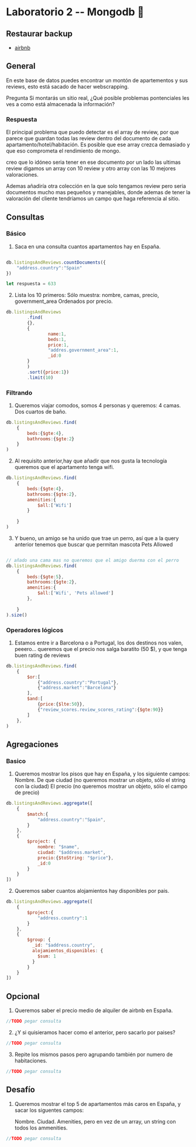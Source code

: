 # Laboratorio 2 -- Mongodb 🍃

## Restaurar backup
  - [airbnb](https://drive.google.com/drive/folders/1gAtZZdrBKiKioJSZwnShXskaKk6H_gCJ?usp=sharing)

## General

En este base de datos puedes encontrar un montón de apartementos y sus reviews, esto está sacado de hacer webscrapping.

Pregunta Si montarás un sitio real, ¿Qué posible problemas pontenciales les ves a como está almacenada la información?

### Respuesta

El principal problema que puedo detectar es el array de review, por que parece que guardan todas las review dentro del documento de cada apartamento/hotel/habitación. Es posible que ese  array crezca demasiado y que eso comprometa el rendimiento de mongo.

creo que lo idóneo seria tener en ese documento por un lado las ultimas review digamos un array con 10 review y otro array con las 10 mejores valoraciones.

Ademas añadiría otra colección en la que solo tengamos review pero seria documentos mucho mas pequeños y manejables, donde ademas de tener la valoración del cliente tendríamos un campo que haga referencia al sitio.
## Consultas
### Básico

1. Saca en una consulta cuantos apartamentos hay en España.

```javascript

db.listingsAndReviews.countDocuments({
    "address.country":"Spain"
})

let respuesta = 633

```

2. Lista los 10 primeros:
        Sólo muestra: nombre, camas, precio, government_area
        Ordenados por precio.

```javascript
db.listingsAndReviews
        .find(
        {},
        {
                name:1, 
                beds:1, 
                price:1, 
                "addres.government_area":1, 
                _id:0
        }
        )
        .sort({price:1})
        .limit(10)
```

### Filtrando

1. Queremos viajar comodos, somos 4 personas y queremos:
        4 camas.
        Dos cuartos de baño.

```javascript
db.listingsAndReviews.find(
    {
        beds:{$gte:4},
        bathrooms:{$gte:2}
    }
)
```

2. Al requisito anterior,hay que añadir que nos gusta la tecnología queremos que el apartamento tenga wifi.

```javascript
db.listingsAndReviews.find(
    {
        beds:{$gte:4},
        bathrooms:{$gte:2},
        amenities:{
            $all:['Wifi']
        }
        
    }
)
```

3. Y bueno, un amigo se ha unido que trae un perro, así que a la query anterior tenemos que buscar que permitan mascota Pets Allowed

```javascript

// añado una cama mas no queremos que el amigo duerma con el perro
db.listingsAndReviews.find(
    {
        beds:{$gte:5},
        bathrooms:{$gte:2},
        amenities:{
            $all:['Wifi', 'Pets allowed']
        },
        
    }
).size()
```

### Operadores lógicos

1. Estamos entre ir a Barcelona o a Portugal, los dos destinos nos valen, peeero... queremos que el precio nos salga baratito (50 $), y que tenga buen rating de reviews

```javascript
db.listingsAndReviews.find(
    {
        $or:[
            {"address.country":"Portugal"},
            {"address.market":"Barcelona"}
        ],
        $and:[
            {price:{$lte:50}},
            {"review_scores.review_scores_rating":{$gte:90}}
        ]
    },
)
```

## Agregaciones
### Basico

1. Queremos mostrar los pisos que hay en España, y los siguiente campos:
        Nombre.
        De que ciudad (no queremos mostrar un objeto, sólo el string con la ciudad)
        El precio (no queremos mostrar un objeto, sólo el campo de precio)

```javascript
db.listingsAndReviews.aggregate([
    {
        $match:{
            "address.country":"Spain",
        }
    },
    {
        $project: {
            nombre: "$name",
            ciudad: "$address.market",
            precio:{$toString: "$price"},
            _id:0
        }
    }
])
```

2. Queremos saber cuantos alojamientos hay disponibles por pais.

```javascript
db.listingsAndReviews.aggregate([
    {
        $project:{
            "address.country":1
        }
    },
    {
        $group: {
          _id: "$address.country",
          alojamientos_disponibles: {
            $sum: 1
          }
        }
    }
])
```

## Opcional

1. Queremos saber el precio medio de alquiler de airbnb en España.

```javascript
//TODO pegar consulta
```

2. ¿Y si quisieramos hacer como el anterior, pero sacarlo por paises?

```javascript
//TODO pegar consulta
```

3. Repite los mismos pasos pero agrupando también por numero de habitaciones.

```javascript
//TODO pegar consulta
```

## Desafío

1. Queremos mostrar el top 5 de apartamentos más caros en España, y sacar los siguentes campos:

    Nombre.
    Ciudad.
    Amenities, pero en vez de un array, un string con todos los ammenities.

```javascript
//TODO pegar consulta
```
